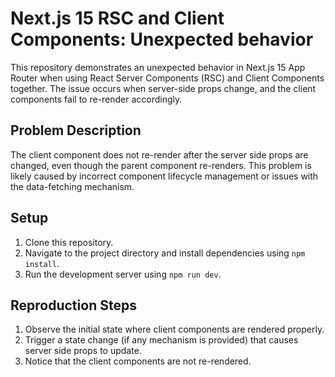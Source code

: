 # Next.js 15 RSC and Client Components: Unexpected behavior

This repository demonstrates an unexpected behavior in Next.js 15 App Router when using React Server Components (RSC) and Client Components together.  The issue occurs when server-side props change, and the client components fail to re-render accordingly.

## Problem Description

The client component does not re-render after the server side props are changed, even though the parent component re-renders. This problem is likely caused by incorrect component lifecycle management or issues with the data-fetching mechanism. 

## Setup

1. Clone this repository.
2. Navigate to the project directory and install dependencies using `npm install`.
3. Run the development server using `npm run dev`.

## Reproduction Steps

1. Observe the initial state where client components are rendered properly.
2. Trigger a state change (if any mechanism is provided) that causes server side props to update.
3. Notice that the client components are not re-rendered. 